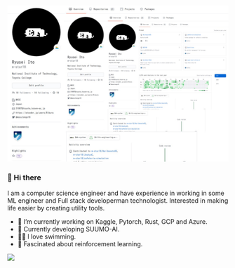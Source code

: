 ![github](main.jpg)

### 👋 Hi there 
I am a computer science engineer and have experience in working in some ML engineer and Full stack developerman technologist. Interested in making life easier by creating utility tools.

- 🔭 I’m currently working on Kaggle, Pytorch, Rust, GCP and Azure.
- 🍔 Currently developing SUUMO-AI.
- 🏊‍♂️ I love swimming.
- 💬 Fascinated about reinforcement learning.

![](https://komarev.com/ghpvc/?username=m-star18&color=green)
